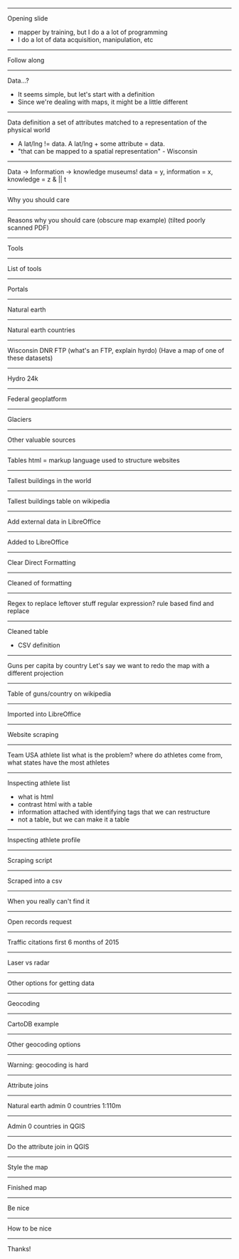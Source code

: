 ******
Opening slide
+ mapper by training, but I do a a lot of programming
+ I do a lot of data acquisition, manipulation, etc

******
Follow along

******
Data...?
+ It seems simple, but let's start with a definition
+ Since we're dealing with maps, it might be a little different

******
Data definition
a set of attributes matched to a representation of the physical world
+ A lat/lng != data. A lat/lng + some attribute = data.
+ "that can be mapped to a spatial representation" - Wisconsin

******
Data -> Information -> knowledge
museums!
data = y, information = x, knowledge = z & || t

******
Why you should care

******
Reasons why you should care
(obscure map example)
(tilted poorly scanned PDF)

******
Tools

******
List of tools

******
Portals

******
Natural earth

******
Natural earth countries

******
Wisconsin DNR FTP
(what's an FTP, explain hyrdo)
(Have a map of one of these datasets)

******
Hydro 24k

******
Federal geoplatform

******
Glaciers

******
Other valuable sources

******
Tables
html = markup language used to structure websites

******
Tallest buildings in the world

******
Tallest buildings table on wikipedia

******
Add external data in LibreOffice

******
Added to LibreOffice

******
Clear Direct Formatting

******
Cleaned of formatting

******
Regex to replace leftover stuff
regular expression? rule based find and replace

******
Cleaned table
+ CSV definition

******
Guns per capita by country
Let's say we want to redo the map with a different projection

******
Table of guns/country on wikipedia

******
Imported into LibreOffice

******
Website scraping

******
Team USA athlete list
what is the problem? where do athletes come from, what states have the most athletes


******
Inspecting athlete list
+ what is html
+ contrast html with a table
+ information attached with identifying tags that we can restructure
+ not a table, but we can make it a table

******
Inspecting athlete profile

******
Scraping script

******
Scraped into a csv

******
When you really can't find it

******
Open records request

******
Traffic citations first 6 months of 2015

******
Laser vs radar

******
Other options for getting data

******
Geocoding

******
CartoDB example

******
Other geocoding options

******
Warning: geocoding is hard

******
Attribute joins

******
Natural earth admin 0 countries 1:110m

******
Admin 0 countries in QGIS

******
Do the attribute join in QGIS

******
Style the map

******
Finished map

******
Be nice

******
How to be nice

******
Thanks!
